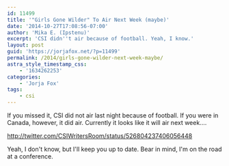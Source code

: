 ```yaml
---
id: 11499
title: '"Girls Gone Wilder" To Air Next Week (maybe)'
date: '2014-10-27T17:08:56-07:00'
author: 'Mika E. (Ipstenu)'
excerpt: 'CSI didn''t air because of football. Yeah, I know.'
layout: post
guid: 'https://jorjafox.net/?p=11499'
permalink: /2014/girls-gone-wilder-next-week-maybe/
astra_style_timestamp_css:
    - '1634262253'
categories:
    - 'Jorja Fox'
tags:
    - csi
---
```


If you missed it, CSI did not air last night because of football. If you were in Canada, however, it did air. Currently it looks like it will air next week....

http://twitter.com/CSIWritersRoom/status/526804237406056448

Yeah, I don't know, but I'll keep you up to date. Bear in mind, I'm on the road at a conference.
